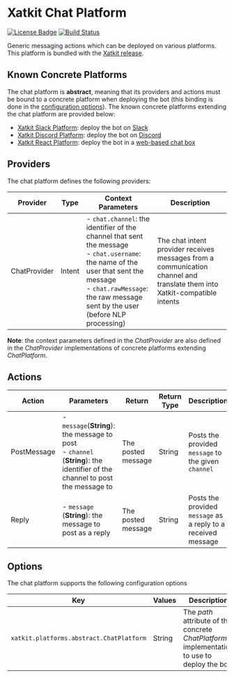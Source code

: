 Xatkit Chat Platform
=====

[![License Badge](https://img.shields.io/badge/license-EPL%202.0-brightgreen.svg)](https://opensource.org/licenses/EPL-2.0)
[![Build Status](https://travis-ci.com/xatkit-bot-platform/xatkit-chat-platform.svg?branch=master)](https://travis-ci.com/xatkit-bot-platform/xatkit-chat-platform)

Generic messaging actions which can be deployed on various platforms. This platform is bundled with the [Xatkit release](https://github.com/xatkit-bot-platform/xatkit-releases/releases).

## Known Concrete Platforms

The chat platform is **abstract**, meaning that its providers and actions must be bound to a concrete platform when deploying the bot (this binding is done in the [configuration options](#options)). The known concrete platforms extending the chat platform are provided below:
- [Xatkit Slack Platform](https://github.com/xatkit-bot-platform/xatkit-slack-platform): deploy the bot on [Slack](https://slack.com)
- [Xatkit Discord Platform](https://github.com/xatkit-bot-platform/xatkit-discord-platform): deploy the bot on [Discord](https://discordapp.com)
- [Xatkit React Platform](https://github.com/xatkit-bot-platform/xatkit-react-platform): deploy the bot in a [web-based chat box](https://github.com/xatkit-bot-platform/xatkit-react)

## Providers

The chat platform defines the following providers:

| Provider                   | Type  | Context Parameters | Description                                                  |
| -------------------------- | ----- | ------------------ | ------------------------------------------------------------ |
| ChatProvider | Intent | - `chat.channel`: the identifier of the channel that sent the message<br/> - `chat.username`: the name of the user that sent the message<br/> - `chat.rawMessage`: the raw message sent by the user (before NLP processing) | The chat intent provider receives messages from a communication channel and translate them into Xatkit-compatible intents |

**Note**: the context parameters defined in the *ChatProvider* are also defined in the *ChatProvider* implementations of concrete platforms extending *ChatPlatform*.

## Actions

| Action | Parameters                                                   | Return                         | Return Type | Description                                                 |
| ------ | ------------------------------------------------------------ | ------------------------------ | ----------- | ----------------------------------------------------------- |
| PostMessage | - `message`(**String**): the message to post<br/> - `channel` (**String**): the identifier of the channel to post the message to | The posted message | String | Posts the provided `message` to the given `channel` |
| Reply | - `message` (**String**): the message to post as a reply | The posted message | String | Posts the provided `message` as a reply to a received message |

## Options

The chat platform supports the following configuration options

| Key                  | Values | Description                                                  | Constraint    |
| -------------------- | ------ | ------------------------------------------------------------ | ------------- |
| `xatkit.platforms.abstract.ChatPlatform` | String | The *path* attribute of the concrete *ChatPlatform* implementation to use to deploy the bot | **Mandatory** |

